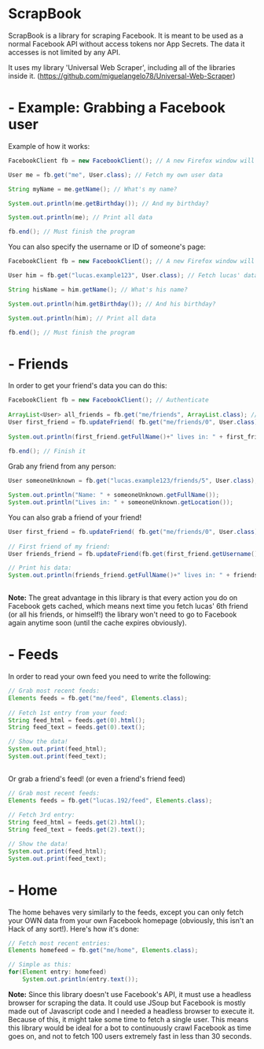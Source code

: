 # ScrapBook
ScrapBook is a library for scraping Facebook. It is meant to be used as a normal Facebook API without access tokens nor App Secrets. The data it accesses is not limited by any API.

It uses my library 'Universal Web Scraper', including all of the libraries inside it. (https://github.com/miguelangelo78/Universal-Web-Scraper)

**- Example: Grabbing a Facebook user**
=======
Example of how it works:

``` Java
FacebookClient fb = new FacebookClient(); // A new Firefox window will appear for you to login to your Facebook account

User me = fb.get("me", User.class); // Fetch my own user data

String myName = me.getName(); // What's my name?

System.out.println(me.getBirthday()); // And my birthday?

System.out.println(me); // Print all data

fb.end(); // Must finish the program
```
You can also specify the username or ID of someone's page:
``` Java
FacebookClient fb = new FacebookClient(); // A new Firefox window will appear for you to login to your Facebook account

User him = fb.get("lucas.example123", User.class); // Fetch lucas' data

String hisName = him.getName(); // What's his name?

System.out.println(him.getBirthday()); // And his birthday?

System.out.println(him); // Print all data

fb.end(); // Must finish the program
```

**- Friends**
=======
In order to get your friend's data you can do this:
``` Java
FacebookClient fb = new FacebookClient(); // Authenticate
    
ArrayList<User> all_friends = fb.get("me/friends", ArrayList.class); // Fetch all my friends (limit is 40 per fetch, parameters can be added)
User first_friend = fb.updateFriend( fb.get("me/friends/0", User.class) ); // Grab my first friend on the list and update his data once fetched
	
System.out.println(first_friend.getFullName()+" lives in: " + first_friend.getLocation()); // Print his info
    
fb.end(); // Finish it
```

Grab any friend from any person:
``` Java
User someoneUnknown = fb.get("lucas.example123/friends/5", User.class); // Grab the 6th friend from lucas

System.out.println("Name: " + someoneUnknown.getFullName());
System.out.println("Lives in: " + someoneUnknown.getLocation());
```
You can also grab a friend of your friend!

``` Java
User first_friend = fb.updateFriend( fb.get("me/friends/0", User.class) ); // My first friend
	
// First friend of my friend:
User friends_friend = fb.updateFriend(fb.get(first_friend.getUsername()+"/friends/0", User.class));

// Print his data:
System.out.println(friends_friend.getFullName()+" lives in: " + friends_friend.getLocation());
    
```

**Note:**
The great advantage in this library is that every action you do on Facebook gets cached, which means next time you fetch lucas' 6th friend (or all his friends, or himself!) the library won't need to go to Facebook again anytime soon (until the cache expires obviously).

**- Feeds**
=======
In order to read your own feed you need to write the following:
``` Java
// Grab most recent feeds:
Elements feeds = fb.get("me/feed", Elements.class);
			
// Fetch 1st entry from your feed:
String feed_html = feeds.get(0).html();
String feed_text = feeds.get(0).text(); 

// Show the data!
System.out.print(feed_html);
System.out.print(feed_text);
			
```
Or grab a friend's feed! (or even a friend's friend feed)
``` Java
// Grab most recent feeds:
Elements feeds = fb.get("lucas.192/feed", Elements.class);
			
// Fetch 3rd entry:
String feed_html = feeds.get(2).html();
String feed_text = feeds.get(2).text(); 

// Show the data!
System.out.print(feed_html);
System.out.print(feed_text);
``` 

**- Home**
=======

The home behaves very similarly to the feeds, except you can only fetch your OWN data from your own Facebook homepage (obviously, this isn't an Hack of any sort!). Here's how it's done:
``` Java
// Fetch most recent entries:
Elements homefeed = fb.get("me/home", Elements.class);

// Simple as this:
for(Element entry: homefeed)
	System.out.println(entry.text());

``` 

**Note:** Since this library doesn't use Facebook's API, it must use a headless browser for scraping the data. It could use JSoup but Facebook is mostly made out of Javascript code and I needed a headless browser to execute it. Because of this, it might take some time to fetch a single user. This means this library would be ideal for a bot to continuously crawl Facebook as time goes on, and not to fetch 100 users extremely fast in less than 30 seconds.

